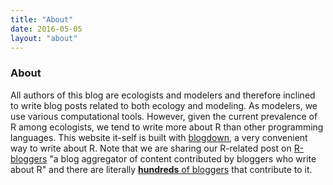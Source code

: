 ```yaml
---
title: "About"
date: 2016-05-05
layout: "about"
---
```



### About

All authors of this blog are ecologists and modelers and therefore inclined to
write blog posts related to both ecology and modeling. As modelers, we use
various computational tools. However, given the current prevalence of R among
ecologists, we tend to write more about R than other programming languages. This
website it-self is built with [blogdown](https://bookdown.org/yihui/blogdown/),
a very convenient way to write about R. Note that we are sharing our R-related
post on [R-bloggers](https://www.r-bloggers.com) "a blog aggregator of content
contributed by bloggers who write about R" and there are literally [**hundreds**
of bloggers](https://www.r-bloggers.com/blogs-list/) that contribute to it.
